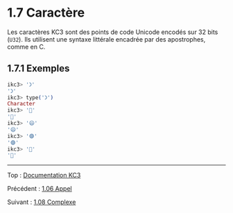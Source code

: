 # 1.7 Caractère

Les caractères KC3 sont des points de code Unicode encodés sur 32 bits
(`U32`). Ils utilisent une syntaxe littérale encadrée par des
apostrophes, comme en C.

## 1.7.1 Exemples

```elixir
ikc3> '𐅀'
'𐅀'
ikc3> type('𐅀')
Character
ikc3> '🎳'
'🎳'
ikc3> '😄'
'😄'
ikc3> '🟣'
'🟣'
ikc3> '🤩'
'🤩'
```

---

Top : [Documentation KC3](../)

Précédent : [1.06 Appel](1.06_Call)

Suivant : [1.08 Complexe](1.08_Complex)
